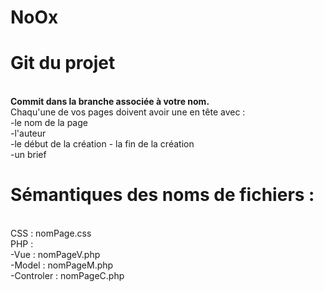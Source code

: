 # NoOx
<h1>Git du projet </h1>
<br>
<b> Commit dans la branche associée à votre nom. </b>
<br>
Chaqu'une de vos pages doivent avoir une en tête avec :
<br>
  -le nom de la page
<br>
  -l'auteur
<br>
  -le début de la création - la fin de la création
<br>
  -un brief

<h1>Sémantiques des noms de fichiers :</h1>
<br>
CSS : nomPage.css
<br>
PHP :
<br>
    -Vue : nomPageV.php
    <br>
    -Model : nomPageM.php
    <br>
    -Controler : nomPageC.php
    <br>
